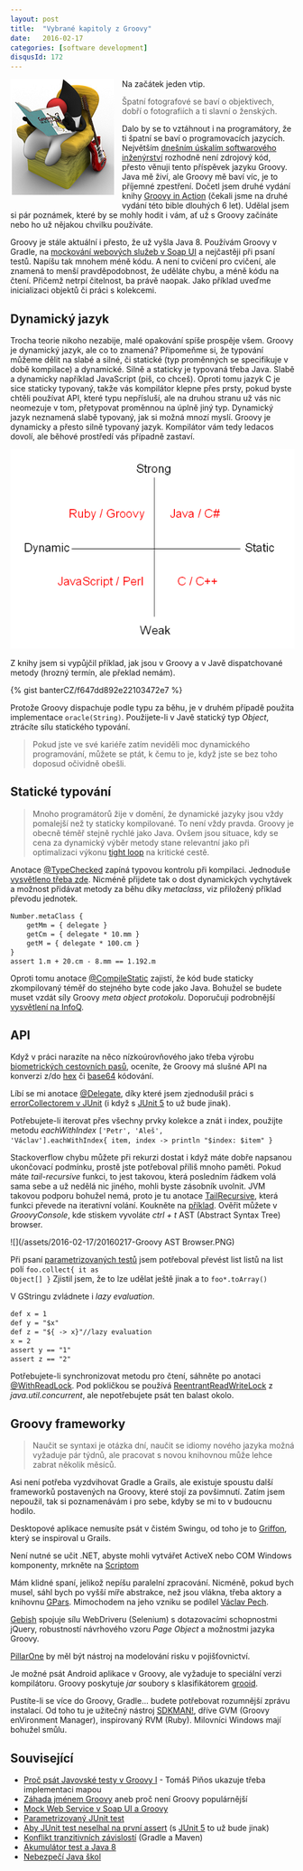 ```yaml
---
layout: post
title:  "Vybrané kapitoly z Groovy"
date:   2016-02-17
categories: [software development]
disqusId: 172
---
```

<img src="/assets/2016-02-17/20160217-java-groovy1.png" style="float: left; margin: 0 1em 1em 0; text-align: center;" />Na začátek jeden vtip.

> Špatní fotografové se baví o objektivech, dobří o fotografiích a ti slavní o ženských.

Dalo by se to vztáhnout i na programátory, že ti špatní se baví o programovacích jazycích. Největším <a href="/item/168">dnešním úskalím softwarového inženýrství</a> rozhodně není zdrojový kód, přesto věnuji tento příspěvek jazyku Groovy. Java mě živí, ale Groovy mě baví víc, je to příjemné zpestření. Dočetl jsem druhé vydání knihy <a href="http://amzn.to/1PM5Ego">Groovy in Action</a> (čekali jsme na druhé vydání této bible dlouhých 6 let). Udělal jsem si pár poznámek, které by se mohly hodit i vám, ať už s Groovy začínáte nebo ho už nějakou chvilku používáte.
<!--more-->

Groovy je stále aktuální i přesto, že už vyšla Java 8. Používám Groovy v Gradle, na <a href="/item/167">mockování webových služeb v Soap UI</a> a nejčastěji při psaní testů. Napíšu tak mnohem méně kódu. A není to cvičení pro cvičení, ale znamená to menší pravděpodobnost, že uděláte chybu, a méně kódu na čtení. Přičemž netrpí čitelnost, ba právě naopak. Jako příklad uveďme inicializaci objektů či práci s kolekcemi.

Dynamický jazyk
------

Trocha teorie nikoho nezabije, malé opakování spíše prospěje všem. Groovy je dynamický jazyk, ale co to znamená? Připomeňme si, že typování můžeme dělit na slabé a silné, či statické (typ proměnných se specifikuje v době kompilace) a dynamické. Silně a staticky je typovaná třeba Java. Slabě a dynamicky například JavaScript (piš, co chceš). Oproti tomu jazyk C je sice staticky typovaný, takže vás kompilátor klepne přes prsty, pokud byste chtěli používat API, které typu nepřísluší, ale na druhou stranu už vás nic neomezuje v tom, přetypovat proměnnou na úplně jiný typ. Dynamický jazyk neznamená slabě typovaný, jak si možná mnozí myslí. Groovy je dynamicky a přesto silně typovaný jazyk. Kompilátor vám tedy ledacos dovolí, ale běhové prostředí vás případně zastaví.<br/>

![](/assets/2016-02-17/20160217-typing_groovy.png)

Z knihy jsem si vypůjčil příklad, jak jsou v Groovy a v Javě dispatchované  metody (hrozný termín, ale překlad nemám).

{% gist banterCZ/f647dd892e22103472e7 %}

Protože Groovy dispachuje podle typu za běhu, je v druhém případě použita implementace <code>oracle(String)</code>. Použijete-li v Javě statický typ <em>Object</em>, ztrácíte sílu statického typování.<blockquote>Pokud jste ve své kariéře zatím neviděli moc dynamického programování, můžete se ptát, k čemu to je, když jste se bez toho doposud očividně obešli.</blockquote>

Statické typování
------

<blockquote>Mnoho programátorů žije v domění, že dynamické jazyky jsou vždy pomalejší než ty staticky kompilované. To není vždy pravda. Groovy je obecně téměř stejně rychlé jako Java. Ovšem jsou situace, kdy se cena za dynamický výběr metody stane relevantní jako při optimalizaci výkonu <a href="https://en.wiktionary.org/wiki/tight_loop">tight loop</a> na kritické cestě.</blockquote>Anotace <a href="http://docs.groovy-lang.org/latest/html/gapi/groovy/transform/TypeChecked.html">@TypeChecked</a> zapíná typovou kontrolu při kompilaci. Jednoduše <a href="http://octodecillion.com/blog/use-type-checked-or-compile-static-for-groovy-scripts/">vysvětleno třeba zde</a>. Nicméně přijdete tak o dost dynamických vychytávek a možnost přidávat metody za běhu díky <em>metaclass</em>, viz přiložený příklad převodu jednotek.

    Number.metaClass {
        getMm = { delegate }
        getCm = { delegate * 10.mm }
        getM = { delegate * 100.cm }
    }
    assert 1.m + 20.cm - 8.mm == 1.192.m

Oproti tomu anotace <a href="http://docs.groovy-lang.org/latest/html/gapi/groovy/transform/CompileStatic.html">@CompileStatic</a> zajistí, že kód bude staticky zkompilovaný téměř do stejného byte code jako Java. Bohužel se budete muset vzdát síly Groovy <em>meta object protokolu</em>.
Doporučuji podrobnější <a href="http://www.infoq.com/articles/new-groovy-20">vysvětlení na InfoQ</a>.

API
------

Když v práci narazíte na něco nízkoúrovňového jako třeba výrobu <a href="/item/170">biometrických cestovních pasů</a>, oceníte, že Groovy má slušné API na konverzi z/do <a href="http://mrhaki.blogspot.de/2014/04/groovy-goodness-converting-byte-array.html">hex</a> či <a href="http://mrhaki.blogspot.de/2009/11/groovy-goodness-base64-encoding.html">base64</a> kódování.

Líbí se mi anotace <a href="http://docs.groovy-lang.org/next/html/gapi/groovy/lang/Delegate.html">@Delegate</a>, díky které jsem zjednodušil práci s <a href="/item/148">errorCollectorem v JUnit</a> (i když s <a href="http://blog.so-geht-software.de/2016/02/whats-new-in-junit-5/">JUnit 5</a> to už bude jinak).

Potřebujete-li iterovat přes všechny prvky kolekce a znát i index, použijte metodu <em>eachWithIndex</em>
<code>['Petr', 'Aleš', 'Václav'].eachWithIndex{ item, index -> println &quot;$index: $item&quot; } </code>

Stackoverflow chybu můžete při rekurzi dostat i když máte dobře 
napsanou ukončovací podmínku, prostě jste potřeboval příliš mnoho paměti. Pokud máte <em>tail-recursive</em> funkci, to jest takovou, která posledním řádkem volá sama sebe a už nedělá nic jiného, mohli byste zásobník uvolnit. JVM takovou podporu bohužel nemá, proto je tu anotace <a href="http://docs.groovy-lang.org/latest/html/gapi/groovy/transform/TailRecursive.html">TailRecursive</a>, která funkci převede na iterativní volání. Koukněte na <a href="https://dzone.com/articles/groovy-goodness-more-efficient">příklad</a>. Ověřit můžete v <em>GroovyConsole</em>, kde stiskem vyvoláte <em>ctrl + t</em> AST (Abstract Syntax Tree) browser.

![](/assets/2016-02-17/20160217-Groovy AST Browser.PNG)

Při psaní <a href="/item/146">parametrizovaných testů</a> jsem potřeboval převést list listů na list polí <code>foo.collect{ it as Object[] }</code> Zjistil jsem, že to lze udělat ještě jinak a to <code>foo*.toArray()</code>

V GStringu zvládnete i <em>lazy evaluation</em>.

    def x = 1
    def y = "$x"
    def z = "${ -> x}"//lazy evaluation
    x = 2
    assert y == "1"
    assert z == "2"

Potřebujete-li synchronizovat metodu pro čtení, sáhněte po anotaci <a href="http://docs.groovy-lang.org/latest/html/gapi/groovy/transform/WithReadLock.html">@WithReadLock</a>. Pod pokličkou se používá <a href="http://docs.oracle.com/javase/7/docs/api/java/util/concurrent/locks/ReentrantReadWriteLock.html">ReentrantReadWriteLock</a> z <em>java.util.concurrent</em>, ale nepotřebujete psát ten balast okolo.

Groovy frameworky
------

<blockquote>Naučit se syntaxi je otázka dní, naučit se idiomy nového jazyka možná vyžaduje pár týdnů, ale pracovat s novou knihovnou může lehce zabrat několik měsíců.</blockquote>Asi není potřeba vyzdvihovat Gradle a Grails, ale existuje spoustu další frameworků postavených na Groovy, které stojí za povšimnutí. Zatím jsem nepoužil, tak si poznamenávám i pro sebe, kdyby se mi to v budoucnu hodilo.

Desktopové aplikace nemusíte psát v čistém Swingu, od toho je to <a href="http://griffon-framework.org/">Griffon</a>, který se inspiroval u Grails.

Není nutné se učit .NET, abyste mohli vytvářet ActiveX nebo COM Windows komponenty, mrkněte na <a href="https://github.com/groovy/Scriptom/wiki">Scriptom</a> 

Mám klidné spaní, jelikož nepíšu paralelní zpracování. Nicméně, pokud bych musel, sáhl bych po vyšší míře abstrakce, než jsou vlákna, třeba aktory a knihovnu <a href="http://www.gpars.org/">GPars</a>. Mimochodem na jeho vzniku se podílel <a href="https://twitter.com/vaclav_pech">Václav Pech</a>.

<a href="http://www.gebish.org">Gebish</a> spojuje sílu WebDriveru (Selenium) s dotazovacími schopnostmi jQuery, robustností návrhového vzoru <em>Page Object</em> a možnostmi jazyka Groovy. 

<a href="http://www.pillarone.org/">PillarOne</a> by měl být nástroj na modelování risku v pojišťovnictví.

Je možné psát Android aplikace v Groovy, ale vyžaduje to speciální verzi kompilátoru. Groovy poskytuje <em>jar</em> soubory s klasifikátorem <a href="http://docs.groovy-lang.org/latest/html/documentation/tools-groovyc.html#section-android">grooid</a>.

Pustíte-li se více do Groovy, Gradle... budete potřebovat rozumnější zprávu instalací. Od toho tu je užitečný nástroj <a href="http://sdkman.io/">SDKMAN!</a>, dříve GVM (Groovy enVironment Manager), inspirovaný RVM (Ruby). Milovníci Windows mají bohužel smůlu.

Související
------

* <a href="http://www.aspectworks.com/2011/02/proc-psat-javovske-testy-v-groovy-i">Proč psát Javovské testy v Groovy I</a> - Tomáš Piňos ukazuje třeba implementaci mapou
* <a href="/item/150">Záhada jménem Groovy</a> aneb proč není Groovy populárnější
* <a href="/item/167">Mock Web Service v Soap UI a Groovy</a>
* <a href="/item/146">Parametrizovaný JUnit test</a>
* <a href="/item/148">Aby JUnit test neselhal na první assert</a> (s <a href="http://blog.so-geht-software.de/2016/02/whats-new-in-junit-5/">JUnit 5</a> to už bude jinak)
* <a href="/item/161">Konflikt tranzitivních závislostí<a/> (Gradle a Maven)
* <a href="/item/152">Akumulátor test a Java 8</a>
* <a href="/item/162">Nebezpečí Java škol</a>